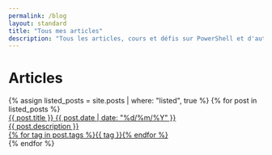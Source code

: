 ```yaml
---
permalink: /blog
layout: standard
title: "Tous mes articles"
description: "Tous les articles, cours et défis sur PowerShell et d'autres technologies Microsoft"
---
```


# Articles

<div class="posts">
    {% assign listed_posts = site.posts | where: "listed", true %}
    {% for post in listed_posts %}
        <a class="noDecoration" href="{{ post.id }}">
            <article>
                <div class="articleThumbnail" {% if post.background %} style="background: {{post.background}};" {% endif %}>
                    <span class="articleTitle">{{ post.title }}</span>
                    <span class="articleDate">{{ post.date | date: "%d/%m/%Y" }}</span>
                </div>
                <div class="articleText">
                    <span class="articleDescription">{{ post.description }}</span>
                </div>
                <div class="articleTags">
                    {% for tag in post.tags %}<span>{{ tag }}</span>{% endfor %}
                </div>
            </article>
        </a>
    {% endfor %}
</div>
